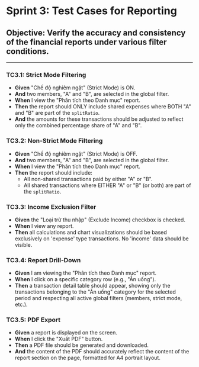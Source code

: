 # Sprint 3: Test Cases for Reporting

## Objective: Verify the accuracy and consistency of the financial reports under various filter conditions.

---

### TC3.1: Strict Mode Filtering
- **Given** "Chế độ nghiêm ngặt" (Strict Mode) is ON.
- **And** two members, "A" and "B", are selected in the global filter.
- **When** I view the "Phân tích theo Danh mục" report.
- **Then** the report should ONLY include shared expenses where BOTH "A" and "B" are part of the `splitRatio`.
- **And** the amounts for these transactions should be adjusted to reflect only the combined percentage share of "A" and "B".

### TC3.2: Non-Strict Mode Filtering
- **Given** "Chế độ nghiêm ngặt" (Strict Mode) is OFF.
- **And** two members, "A" and "B", are selected in the global filter.
- **When** I view the "Phân tích theo Danh mục" report.
- **Then** the report should include:
    - All non-shared transactions paid by either "A" or "B".
    - All shared transactions where EITHER "A" or "B" (or both) are part of the `splitRatio`.

### TC3.3: Income Exclusion Filter
- **Given** the "Loại trừ thu nhập" (Exclude Income) checkbox is checked.
- **When** I view any report.
- **Then** all calculations and chart visualizations should be based exclusively on 'expense' type transactions. No 'income' data should be visible.

### TC3.4: Report Drill-Down
- **Given** I am viewing the "Phân tích theo Danh mục" report.
- **When** I click on a specific category row (e.g., "Ăn uống").
- **Then** a transaction detail table should appear, showing only the transactions belonging to the "Ăn uống" category for the selected period and respecting all active global filters (members, strict mode, etc.).

### TC3.5: PDF Export
- **Given** a report is displayed on the screen.
- **When** I click the "Xuất PDF" button.
- **Then** a PDF file should be generated and downloaded.
- **And** the content of the PDF should accurately reflect the content of the report section on the page, formatted for A4 portrait layout.